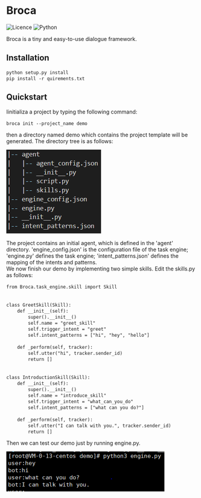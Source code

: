 # Broca
![Licence](https://img.shields.io/github/license/lawRossi/broca)
![Python](https://img.shields.io/badge/Python->=3.6-blue)

Broca is a tiny and easy-to-use dialogue framework.

## Installation

    python setup.py install
    pip install -r quirements.txt

## Quickstart

Iinitializa a project by typing the following command:

    broca init --project_name demo
then a directory named demo which contains the project template will be generated. The directory tree is as follows:

![](resource/img/directory_tree.png)


The project contains an initial agent, which is defined in the 'agent' directory. 'engine_config.json' is the configuration file of the task engine; 'engine.py' defines the task engine;
'intent_patterns.json' defines the mapping of the intents and patterns.  
We now finish our demo by implementing two simple skills. Edit the skills.py as follows:

    from Broca.task_engine.skill import Skill


    class GreetSkill(Skill):
        def __init__(self):
            super().__init__()
            self.name = "greet_skill"
            self.trigger_intent = "greet"
            self.intent_patterns = ["hi", "hey", "hello"]

        def _perform(self, tracker):
            self.utter("hi", tracker.sender_id)
            return []


    class IntroductionSkill(Skill):
        def __init__(self):
            super().__init__()
            self.name = "introduce_skill"
            self.trigger_intent = "what_can_you_do"
            self.intent_patterns = ["what can you do?"]

        def _perform(self, tracker):
            self.utter("I can talk with you.", tracker.sender_id)
            return []

Then we can test our demo just by running engine.py.  

![](resource/img/demo.png)
